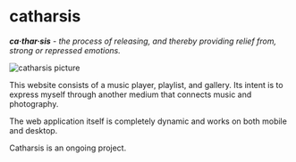 # catharsis
***ca·thar·sis** - the process of releasing, and thereby providing relief from, strong or repressed emotions.*

![catharsis picture](https://rarebooksparis.com/cdn/shop/products/19_Pagina_5_2560x.jpg?v=1663418673)

This website consists of a music player, playlist, and gallery. Its intent is to express myself through another medium that connects music and photography.

The web application itself is completely dynamic and works on both mobile and desktop.

Catharsis is an ongoing project.